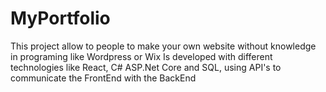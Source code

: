 # MyPortfolio
This project allow to people to make your own website without knowledge in programing like Wordpress or Wix Is developed with different technologies like React, C# ASP.Net Core and SQL, using API's to communicate the FrontEnd with the BackEnd
